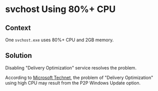 # svchost Using 80%+ CPU

## Context

One `svchost.exe` uses 80%+ CPU and 2GB memory. 

## Solution

Disabling "Delivery Optimization" service resolves the problem. 

According to [Microsoft Technet](https://social.technet.microsoft.com/Forums/windows/en-US/a0364239-e4f5-48d9-8e0c-dedebef1605a/delivery-optimization-service-100-cpu?forum=win10itprogeneral), the problem of "Delivery Optimization" using high CPU may result from the P2P Windows Update option.
